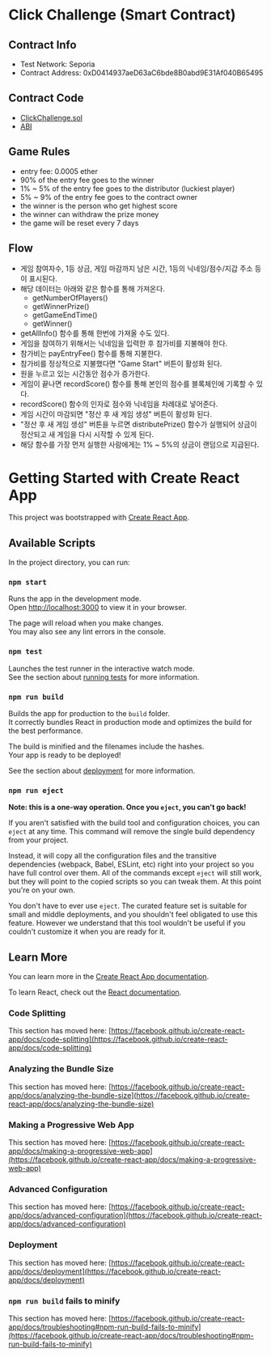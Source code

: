 # Click Challenge (Smart Contract)

## Contract Info

- Test Network: Seporia
- Contract Address: 0xD0414937aeD63aC6bde8B0abd9E31Af040B65495

## Contract Code

- [ClickChallenge.sol](https://github.com/kmujm/dapp/blob/master/SmartContracts/click_challenge.sol)
- [ABI](https://github.com/kmujm/dapp/blob/master/SmartContracts/abi.txt)

## Game Rules

- entry fee: 0.0005 ether
- 90% of the entry fee goes to the winner
- 1% ~ 5% of the entry fee goes to the distributor (luckiest player)
- 5% ~ 9% of the entry fee goes to the contract owner
- the winner is the person who get highest score
- the winner can withdraw the prize money
- the game will be reset every 7 days

## Flow

- 게임 참여자수, 1등 상금, 게임 마감까지 남은 시간, 1등의 닉네임/점수/지갑 주소 등이 표시된다.
- 해당 데이터는 아래와 같은 함수를 통해 가져온다.
  - getNumberOfPlayers()
  - getWinnerPrize()
  - getGameEndTime()
  - getWinner()
- getAllInfo() 함수를 통해 한번에 가져올 수도 있다.
- 게임을 참여하기 위해서는 닉네임을 입력한 후 참가비를 지불해야 한다.
- 참가비는 payEntryFee() 함수를 통해 지불한다.
- 참가비를 정상적으로 지불했다면 "Game Start" 버튼이 활성화 된다.
- 원을 누르고 있는 시간동안 점수가 증가한다.
- 게임이 끝나면 recordScore() 함수를 통해 본인의 점수를 블록체인에 기록할 수 있다.
- recordScore() 함수의 인자로 점수와 닉네임을 차례대로 넣어준다.
- 게임 시간이 마감되면 "정산 후 새 게임 생성" 버튼이 활성화 된다.
- "정산 후 새 게임 생성" 버튼을 누르면 distributePrize() 함수가 실행되어 상금이 정산되고 새 게임을 다시 시작할 수 있게 된다.
- 해당 함수를 가장 먼저 실행한 사람에게는 1% ~ 5%의 상금이 랜덤으로 지급된다.

# Getting Started with Create React App

This project was bootstrapped with [Create React App](https://github.com/facebook/create-react-app).

## Available Scripts

In the project directory, you can run:

### `npm start`

Runs the app in the development mode.\
Open [http://localhost:3000](http://localhost:3000) to view it in your browser.

The page will reload when you make changes.\
You may also see any lint errors in the console.

### `npm test`

Launches the test runner in the interactive watch mode.\
See the section about [running tests](https://facebook.github.io/create-react-app/docs/running-tests) for more information.

### `npm run build`

Builds the app for production to the `build` folder.\
It correctly bundles React in production mode and optimizes the build for the best performance.

The build is minified and the filenames include the hashes.\
Your app is ready to be deployed!

See the section about [deployment](https://facebook.github.io/create-react-app/docs/deployment) for more information.

### `npm run eject`

**Note: this is a one-way operation. Once you `eject`, you can't go back!**

If you aren't satisfied with the build tool and configuration choices, you can `eject` at any time. This command will remove the single build dependency from your project.

Instead, it will copy all the configuration files and the transitive dependencies (webpack, Babel, ESLint, etc) right into your project so you have full control over them. All of the commands except `eject` will still work, but they will point to the copied scripts so you can tweak them. At this point you're on your own.

You don't have to ever use `eject`. The curated feature set is suitable for small and middle deployments, and you shouldn't feel obligated to use this feature. However we understand that this tool wouldn't be useful if you couldn't customize it when you are ready for it.

## Learn More

You can learn more in the [Create React App documentation](https://facebook.github.io/create-react-app/docs/getting-started).

To learn React, check out the [React documentation](https://reactjs.org/).

### Code Splitting

This section has moved here: [https://facebook.github.io/create-react-app/docs/code-splitting](https://facebook.github.io/create-react-app/docs/code-splitting)

### Analyzing the Bundle Size

This section has moved here: [https://facebook.github.io/create-react-app/docs/analyzing-the-bundle-size](https://facebook.github.io/create-react-app/docs/analyzing-the-bundle-size)

### Making a Progressive Web App

This section has moved here: [https://facebook.github.io/create-react-app/docs/making-a-progressive-web-app](https://facebook.github.io/create-react-app/docs/making-a-progressive-web-app)

### Advanced Configuration

This section has moved here: [https://facebook.github.io/create-react-app/docs/advanced-configuration](https://facebook.github.io/create-react-app/docs/advanced-configuration)

### Deployment

This section has moved here: [https://facebook.github.io/create-react-app/docs/deployment](https://facebook.github.io/create-react-app/docs/deployment)

### `npm run build` fails to minify

This section has moved here: [https://facebook.github.io/create-react-app/docs/troubleshooting#npm-run-build-fails-to-minify](https://facebook.github.io/create-react-app/docs/troubleshooting#npm-run-build-fails-to-minify)
